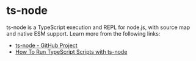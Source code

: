 # ts-node

ts-node is a TypeScript execution and REPL for node.js, with source map and native ESM support. Learn more from the following links:

- [ts-node - GitHub Project](https://github.com/TypeStrong/ts-node)
- [How To Run TypeScript Scripts with ts-node](https://www.digitalocean.com/community/tutorials/typescript-running-typescript-ts-node)
